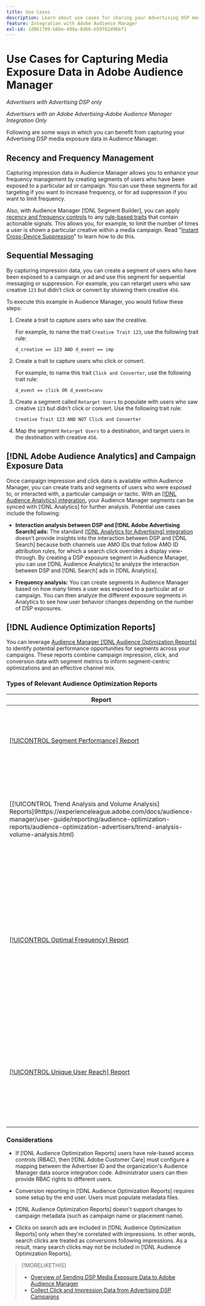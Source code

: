 ```yaml
---
title: Use Cases
description: Learn about use cases for sharing your Advertising DSP media data with Audience Manager
feature: Integration with Adobe Audience Manager
exl-id: 1d961799-b8be-499a-8db6-b59762d96bf1
---
```

# Use Cases for Capturing Media Exposure Data in Adobe Audience Manager

*Advertisers with Advertising DSP only*

*Advertisers with an Adobe Advertising-Adobe Audience Manager Integration Only*

Following are some ways in which you can benefit from capturing your Advertising DSP media exposure data <!-- ad impression data? --> in Audience Manager.

## Recency and Frequency Management

Capturing impression data in Audience Manager allows you to enhance your frequency management by creating segments of users who have been exposed to a particular ad or campaign. You can use these segments for ad targeting if you want to increase frequency, or for ad suppression if you want to limit frequency.

Also, with Audience Manager [!DNL Segment Builder], you can apply [recency and frequency controls](https://experienceleague.adobe.com/docs/audience-manager/user-guide/features/segments/recency-and-frequency.html) to any [rule-based traits](https://experienceleague.adobe.com/docs/audience-manager/user-guide/features/traits/trait-builder/create-onboarded-rule-based-traits.html) that contain actionable signals. This allows you, for example, to limit the number of times a user is shown a particular creative within a media campaign. Read "[Instant Cross-Device Suppression](https://experienceleague.adobe.com/docs/audience-manager/user-guide/features/profile-merge-rules/instant-cross-device-suppression.html)" to learn how to do this.<!-- The AM pulled this paragraph verbatim from AEM doc; I change only a word or two. -->

## Sequential Messaging

By capturing impression data, you can create a segment of users who have been exposed to a campaign or ad and use this segment for sequential messaging or suppression. For example, you can retarget users who saw creative `123` but didn’t click or convert by showing them creative `456`.

To execute this example in Audience Manager, you would follow these steps:<!-- The AM pulled this example/procedure verbatim from AEM doc; I changed only a word or two. -->

1. Create a trait to capture users who saw the creative.

   For example, to name the trait `Creative Trait 123`, use the following trait rule:

   ```
   d_creative == 123 AND d_event == imp
   ```

1. Create a trait to capture users who click or convert.

   For example, to name this trait `Click and Converter`, use the following trait rule:

   ```
   d_event == click OR d_event=conv
   ```

1. Create a segment called `Retarget Users` to populate with users who saw creative `123` but didn’t click or convert. Use the following trait rule:

   ```
   Creative Trait 123 AND NOT Click and Converter
   ```

1. Map the segment `Retarget Users` to a destination, and target users in the destination with creative `456`.

## [!DNL Adobe Audience Analytics] and Campaign Exposure Data

Once campaign impression and click data is available within Audience Manager, you can create traits and segments of users who were exposed to, or interacted with, a particular campaign or tactic. With an [[!DNL Audience Analytics] integration](https://experienceleague.adobe.com/docs/analytics/integration/audience-analytics/mc-audiences-aam.html), your Audience Manager segments can be synced with [!DNL Analytics] for further analysis. Potential use cases include the following:

* **Interaction analysis between DSP and [!DNL Adobe Advertising Search] ads:** The standard [[!DNL Analytics for Advertising] integration](/help/integrations/analytics/overview.md) doesn't provide insights into the interaction between DSP and [!DNL Search] because both channels use AMO IDs that follow AMO ID attribution rules, for which a search click overrides a display view-through. By creating a DSP exposure segment in Audience Manager, you can use [!DNL Audience Analytics] to analyze the interaction between DSP and [!DNL Search] ads in [!DNL Analytics].

* **Frequency analysis:** You can create segments in Audience Manager based on how many times a user was exposed to a particular ad or campaign. You can then analyze the different exposure segments in Analytics to see how user behavior changes depending on the number of DSP exposures.

## [!DNL Audience Optimization Reports]

You can leverage [Audience Manager [!DNL Audience Optimization Reports]](https://experienceleague.adobe.com/docs/audience-manager/user-guide/reporting/audience-optimization-reports/audience-optimization-reports.html) to identify potential performance opportunities for segments across your campaigns. These reports combine campaign impression, click, and conversion data with segment metrics to inform segment-centric optimizations and an effective channel mix.

### Types of Relevant Audience Optimization Reports

| Report | Description |
| ------ | ----------- |
| [[!UICONTROL Segment Performance] Report](https://experienceleague.adobe.com/docs/audience-manager/user-guide/reporting/audience-optimization-reports/audience-optimization-advertisers/segment-performance.html)| Compares mapped and unmapped segments by impressions and conversion rates. |
| [[!UICONTROL Trend Analysis and Volume Analysis] Reports]9https://experienceleague.adobe.com/docs/audience-manager/user-guide/reporting/audience-optimization-reports/audience-optimization-advertisers/trend-analysis-volume-analysis.html) | Return data on impressions, click-through rates, and conversions for a broad range of advertising dimensions. |
| [[!UICONTROL Optimal Frequency] Report](https://experienceleague.adobe.com/docs/audience-manager/user-guide/reporting/audience-optimization-reports/audience-optimization-advertisers/optimal-frequency.html) | Helps you discover the optimal balance between the number of served impressions and conversions. It allows you to adjust the number of impressions to display before starting to see diminishing returns. |
| [[!UICONTROL Unique User Reach] Report](https://experienceleague.adobe.com/docs/audience-manager/user-guide/reporting/audience-optimization-reports/audience-optimization-advertisers/unique-user-reach.html) | A bubble chart, in which each bubble is sized in direct proportion to the number of unique users for your selected dimension. |

### Considerations

* If [!DNL Audience Optimization Reports] users have role-based access controls (RBAC), then [!DNL Adobe Customer Care] must configure a mapping between the Advertiser ID and the organization's Audience Manager data source integration code. Administrator users can then provide RBAC rights to different users.

* Conversion reporting in [!DNL Audience Optimization Reports] requires some setup by the end user. Users must populate metadata files.

* [!DNL Audience Optimization Reports] doesn't support changes to campaign metadata (such as campaign name or placement name).

* Clicks on search ads are included in [!DNL Audience Optimization Reports] only when they're correlated with impressions. In other words, search clicks are treated as conversions following impressions. As a result, many search clicks may not be included in [!DNL Audience Optimization Reports].

>[!MORELIKETHIS]
>
>* [Overview of Sending DSP Media Exposure Data to Adobe Audience Manager](overview.md)
>* [Collect Click and Impression Data from Advertising DSP Campaigns](collect.md)
